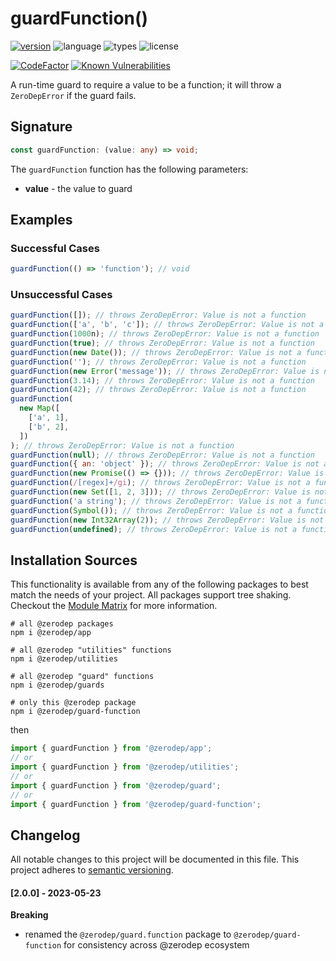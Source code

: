 # guardFunction()

[![version](https://img.shields.io/npm/v/@zerodep/guard-function?style=flat-square&color=blue)](https://www.npmjs.com/package/@zerodep/guard-function)
![language](https://img.shields.io/badge/typescript-100%25-blue?style=flat-square)
![types](https://img.shields.io/badge/types-included-blue?style=flat-square)
![license](https://img.shields.io/github/license/cdepage/zerodep?color=blue&style=flat-square)

[![CodeFactor](https://www.codefactor.io/repository/github/cdepage/zerodep/badge)](https://www.codefactor.io/repository/github/cdepage/zerodep)
[![Known Vulnerabilities](https://snyk.io/test/github/cdepage/zerodep/badge.svg)](https://snyk.io/test/github/cdepage/zerodep)

A run-time guard to require a value to be a function; it will throw a `ZeroDepError` if the guard fails.

## Signature

```typescript
const guardFunction: (value: any) => void;
```

The `guardFunction` function has the following parameters:

- **value** - the value to guard

## Examples

### Successful Cases

```javascript
guardFunction(() => 'function'); // void
```

### Unsuccessful Cases

```javascript
guardFunction([]); // throws ZeroDepError: Value is not a function
guardFunction(['a', 'b', 'c']); // throws ZeroDepError: Value is not a function
guardFunction(1000n); // throws ZeroDepError: Value is not a function
guardFunction(true); // throws ZeroDepError: Value is not a function
guardFunction(new Date()); // throws ZeroDepError: Value is not a function
guardFunction(''); // throws ZeroDepError: Value is not a function
guardFunction(new Error('message')); // throws ZeroDepError: Value is not a function
guardFunction(3.14); // throws ZeroDepError: Value is not a function
guardFunction(42); // throws ZeroDepError: Value is not a function
guardFunction(
  new Map([
    ['a', 1],
    ['b', 2],
  ])
); // throws ZeroDepError: Value is not a function
guardFunction(null); // throws ZeroDepError: Value is not a function
guardFunction({ an: 'object' }); // throws ZeroDepError: Value is not a function
guardFunction(new Promise(() => {})); // throws ZeroDepError: Value is not a function
guardFunction(/[regex]+/gi); // throws ZeroDepError: Value is not a function
guardFunction(new Set([1, 2, 3])); // throws ZeroDepError: Value is not a function
guardFunction('a string'); // throws ZeroDepError: Value is not a function
guardFunction(Symbol()); // throws ZeroDepError: Value is not a function
guardFunction(new Int32Array(2)); // throws ZeroDepError: Value is not a function
guardFunction(undefined); // throws ZeroDepError: Value is not a function
```

## Installation Sources

This functionality is available from any of the following packages to best match the needs of your project. All packages support tree shaking. Checkout the [Module Matrix](/) for more information.

```shell
# all @zerodep packages
npm i @zerodep/app

# all @zerodep "utilities" functions
npm i @zerodep/utilities

# all @zerodep "guard" functions
npm i @zerodep/guards

# only this @zerodep package
npm i @zerodep/guard-function
```

then

```javascript
import { guardFunction } from '@zerodep/app';
// or
import { guardFunction } from '@zerodep/utilities';
// or
import { guardFunction } from '@zerodep/guard';
// or
import { guardFunction } from '@zerodep/guard-function';
```

## Changelog

All notable changes to this project will be documented in this file. This project adheres to [semantic versioning](https://semver.org/spec/v2.0.0.html).

#### [2.0.0] - 2023-05-23

**Breaking**

- renamed the `@zerodep/guard.function` package to `@zerodep/guard-function` for consistency across @zerodep ecosystem
